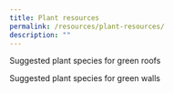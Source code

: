```yaml
---
title: Plant resources
permalink: /resources/plant-resources/
description: ""
---
```

Suggested plant species for green roofs

Suggested plant species for green walls